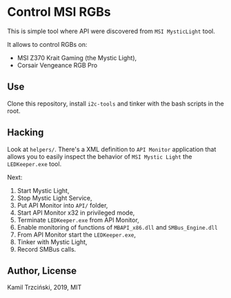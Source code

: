 # Control MSI RGBs

This is simple tool where API were discovered from `MSI MysticLight` tool.

It allows to control RGBs on:

- MSI Z370 Krait Gaming (the Mystic Light),
- Corsair Vengeance RGB Pro

## Use

Clone this repository, install `i2c-tools` and tinker with the bash scripts in the root.

## Hacking

Look at `helpers/`. There's a XML definition to `API Monitor` application that
allows you to easily inspect the behavior of `MSI Mystic Light` the `LEDKeeper.exe` tool.

Next:
1. Start Mystic Light,
2. Stop Mystic Light Service,
3. Put API Monitor into `API/` folder,
4. Start API Monitor x32 in privileged mode,
5. Terminate `LEDKeeper.exe` from API Monitor,
6. Enable monitoring of functions of `MBAPI_x86.dll` and `SMBus_Engine.dll`
7. From API Monitor start the `LEDKeeper.exe`,
8. Tinker with Mystic Light,
9. Record SMBus calls.

## Author, License

Kamil Trzciński, 2019, MIT
